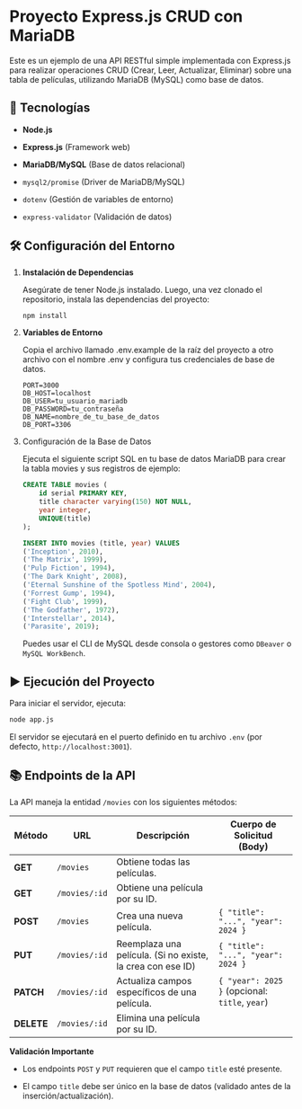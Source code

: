 # Proyecto Express.js CRUD con MariaDB

Este es un ejemplo de una API RESTful simple implementada con Express.js para realizar operaciones CRUD (Crear, Leer, Actualizar, Eliminar) sobre una tabla de películas, utilizando MariaDB (MySQL) como base de datos.

## 🚀 Tecnologías

- **Node.js**

- **Express.js** (Framework web)

- **MariaDB/MySQL** (Base de datos relacional)

- `mysql2/promise` (Driver de MariaDB/MySQL)

- `dotenv` (Gestión de variables de entorno)

- `express-validator` (Validación de datos)

## 🛠️ Configuración del Entorno

1. **Instalación de Dependencias**

    Asegúrate de tener Node.js instalado. Luego, una vez clonado el repositorio, instala las dependencias del proyecto:

    ```bash
    npm install
    ```

2. **Variables de Entorno**

    Copia el archivo llamado .env.example de la raíz del proyecto a otro archivo con el nombre .env y configura tus credenciales de base de datos.

    ```
    PORT=3000
    DB_HOST=localhost
    DB_USER=tu_usuario_mariadb
    DB_PASSWORD=tu_contraseña
    DB_NAME=nombre_de_tu_base_de_datos
    DB_PORT=3306
    ```

3. Configuración de la Base de Datos

    Ejecuta el siguiente script SQL en tu base de datos MariaDB para crear la tabla movies y sus registros de ejemplo:

    ```sql
    CREATE TABLE movies (
        id serial PRIMARY KEY,
        title character varying(150) NOT NULL,
        year integer,
        UNIQUE(title)
    );

    INSERT INTO movies (title, year) VALUES
    ('Inception', 2010),
    ('The Matrix', 1999),
    ('Pulp Fiction', 1994),
    ('The Dark Knight', 2008),
    ('Eternal Sunshine of the Spotless Mind', 2004),
    ('Forrest Gump', 1994),
    ('Fight Club', 1999),
    ('The Godfather', 1972),
    ('Interstellar', 2014),
    ('Parasite', 2019);
    ```

    Puedes usar el CLI de MySQL desde consola o gestores como `DBeaver` o `MySQL WorkBench`.

## ▶️ Ejecución del Proyecto

Para iniciar el servidor, ejecuta:

```bash
node app.js
```

El servidor se ejecutará en el puerto definido en tu archivo `.env` (por defecto, `http://localhost:3001`).

## 📚 Endpoints de la API

La API maneja la entidad `/movies` con los siguientes métodos:

| Método | URL | Descripción | Cuerpo de Solicitud (Body) |
| - | - | - | - |
| **GET** | `/movies` | Obtiene todas las películas. | |
| **GET** | `/movies/:id` | Obtiene una película por su ID. | |
| **POST** | `/movies` | Crea una nueva película. | `{ "title": "...", "year": 2024 }` |
| **PUT** | `/movies/:id` | Reemplaza una película. (Si no existe, la crea con ese ID) | `{ "title": "...", "year": 2024 }`
| **PATCH** | `/movies/:id` | Actualiza campos específicos de una película. | `{ "year": 2025 }` (opcional: `title`, `year`) |
| **DELETE** | `/movies/:id` | Elimina una película por su ID. | |

**Validación Importante**

- Los endpoints `POST` y `PUT` requieren que el campo `title` esté presente.

- El campo `title` debe ser único en la base de datos (validado antes de la inserción/actualización).